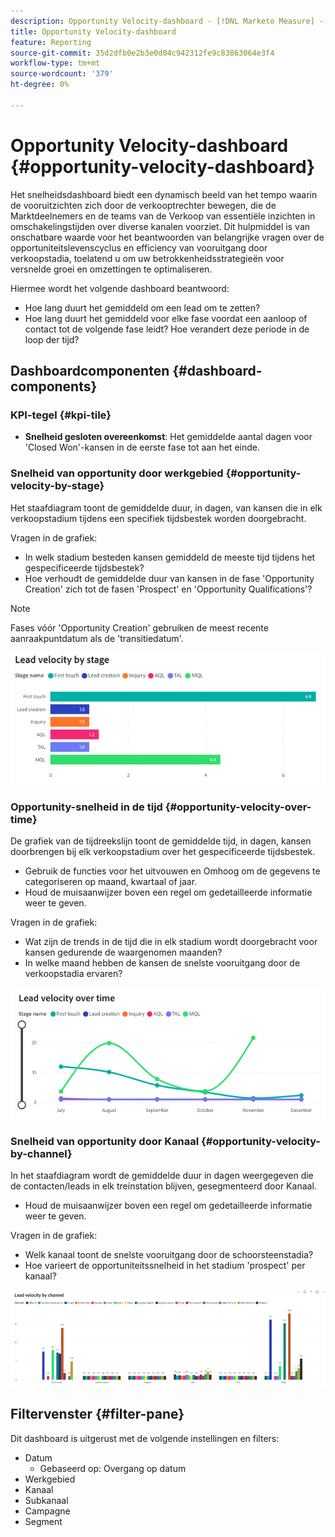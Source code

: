 ```yaml
---
description: Opportunity Velocity-dashboard - [!DNL Marketo Measure] - Product
title: Opportunity Velocity-dashboard
feature: Reporting
source-git-commit: 35d2dfb0e2b3e0d04c942312fe9c83863064e3f4
workflow-type: tm+mt
source-wordcount: '379'
ht-degree: 0%

---
```


# Opportunity Velocity-dashboard {#opportunity-velocity-dashboard}

Het snelheidsdashboard biedt een dynamisch beeld van het tempo waarin de vooruitzichten zich door de verkooptrechter bewegen, die de Marktdeelnemers en de teams van de Verkoop van essentiële inzichten in omschakelingstijden over diverse kanalen voorziet. Dit hulpmiddel is van onschatbare waarde voor het beantwoorden van belangrijke vragen over de opportuniteitslevenscyclus en efficiency van vooruitgang door verkoopstadia, toelatend u om uw betrokkenheidsstrategieën voor versnelde groei en omzettingen te optimaliseren.

Hiermee wordt het volgende dashboard beantwoord:

* Hoe lang duurt het gemiddeld om een lead om te zetten?
* Hoe lang duurt het gemiddeld voor elke fase voordat een aanloop of contact tot de volgende fase leidt? Hoe verandert deze periode in de loop der tijd?

## Dashboardcomponenten {#dashboard-components}

### KPI-tegel {#kpi-tile}

* **Snelheid gesloten overeenkomst**: Het gemiddelde aantal dagen voor &#39;Closed Won&#39;-kansen in de eerste fase tot aan het einde.

### Snelheid van opportunity door werkgebied {#opportunity-velocity-by-stage}

Het staafdiagram toont de gemiddelde duur, in dagen, van kansen die in elk verkoopstadium tijdens een specifiek tijdsbestek worden doorgebracht.

Vragen in de grafiek:

* In welk stadium besteden kansen gemiddeld de meeste tijd tijdens het gespecificeerde tijdsbestek?
* Hoe verhoudt de gemiddelde duur van kansen in de fase &#39;Opportunity Creation&#39; zich tot de fasen &#39;Prospect&#39; en &#39;Opportunity Qualifications&#39;?

>[!NOTE]
>
>Fases vóór &#39;Opportunity Creation&#39; gebruiken de meest recente aanraakpuntdatum als de &#39;transitiedatum&#39;.

![](assets/lead-velocity-dashboard-1.png)

### Opportunity-snelheid in de tijd {#opportunity-velocity-over-time}

De grafiek van de tijdreekslijn toont de gemiddelde tijd, in dagen, kansen doorbrengen bij elk verkoopstadium over het gespecificeerde tijdsbestek.

* Gebruik de functies voor het uitvouwen en Omhoog om de gegevens te categoriseren op maand, kwartaal of jaar.
* Houd de muisaanwijzer boven een regel om gedetailleerde informatie weer te geven.

Vragen in de grafiek:

* Wat zijn de trends in de tijd die in elk stadium wordt doorgebracht voor kansen gedurende de waargenomen maanden?
* In welke maand hebben de kansen de snelste vooruitgang door de verkoopstadia ervaren?

![](assets/lead-velocity-dashboard-2.png)

### Snelheid van opportunity door Kanaal {#opportunity-velocity-by-channel}

In het staafdiagram wordt de gemiddelde duur in dagen weergegeven die de contacten/leads in elk treinstation blijven, gesegmenteerd door Kanaal.

* Houd de muisaanwijzer boven een regel om gedetailleerde informatie weer te geven.

Vragen in de grafiek:

* Welk kanaal toont de snelste vooruitgang door de schoorsteenstadia?
* Hoe varieert de opportuniteitssnelheid in het stadium &#39;prospect&#39; per kanaal?

![](assets/lead-velocity-dashboard-3.png)

## Filtervenster {#filter-pane}

Dit dashboard is uitgerust met de volgende instellingen en filters:

* Datum
   * Gebaseerd op: Overgang op datum
* Werkgebied
* Kanaal
* Subkanaal
* Campagne
* Segment
